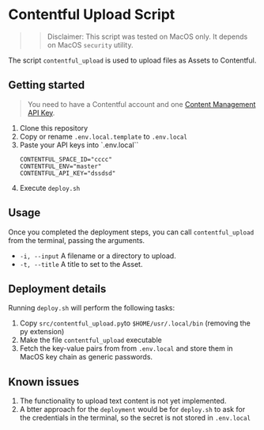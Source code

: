#  Contentful Upload Script 

>> Disclaimer: This script was tested on MacOS only. It depends on MacOS `security` utility.

The script `contentful_upload` is used to upload files as Assets to Contentful.

## Getting started

> You need to have a Contentful account and one [Content Management API Key](https://www.contentful.com/developers/docs/references/authentication/#the-content-management-api).

1. Clone this repository
2. Copy or rename `.env.local.template` to `.env.local`
3. Paste your API keys into `.env.local``
    ```
    CONTENTFUL_SPACE_ID="cccc"
    CONTENTFUL_ENV="master"
    CONTENTFUL_API_KEY="dssdsd"
    ```
4. Execute `deploy.sh` 

## Usage

Once you completed the deployment steps, you can call `contentful_upload` from the terminal, passing the arguments.  

 * `-i, --input`  A filename or a directory to upload.
 * `-t, --title` A title to set to the Asset.

## Deployment details

Running `deploy.sh` will perform the following tasks:

1. Copy `src/contentful_upload.py`to `$HOME/usr/.local/bin` (removing the py extension)   
2. Make the file `contentful_upload` executable
3. Fetch the key-value pairs from from `.env.local` and store them in MacOS key chain as generic passwords.

## Known issues

1. The functionality to upload text content is not yet implemented.
2. A btter approach for the `deployment` would be for `deploy.sh` to ask for the credentials in the terminal, so the secret is not stored in `.env.local`



